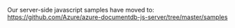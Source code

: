 Our server-side javascript samples have moved to: https://github.com/Azure/azure-documentdb-js-server/tree/master/samples
